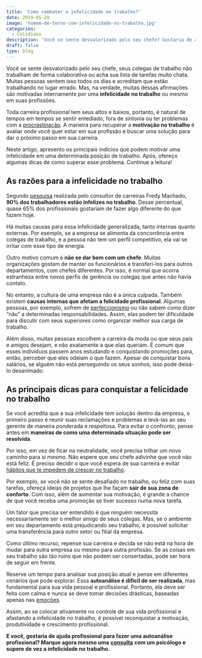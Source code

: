```yaml
---
title: 'Como combater a infelicidade no trabalho?'
date: 2019-05-20
image: 'homem-de-terno-com-infelicidade-no-trabalho.jpg'
categories:
  - Cotidiano
description: 'Você se sente desvalorizado pelo seu chefe? Gostaria de aumentar sua motivação no trabalho? Para saber como, leia este artigo!'
draft: false
type: blog
---
```


Você se sente desvalorizado pelo seu chefe, seus colegas de trabalho não trabalham de forma colaborativa ou acha sua lista de tarefas muito chata. Muitas pessoas sentem isso todos os dias e acreditam que estão trabalhando no lugar errado. Mas, na verdade, muitas dessas afirmações são motivadas internamente por uma **infelicidade no trabalho** ou mesmo em suas profissões.

Toda carreira profissional tem seus altos e baixos, portanto, é natural de tempos em tempos se sentir entediado, fora de sintonia ou ter problemas com a [procrastinação](/estrategias-para-acabar-procrastinacao/). A maneira para recuperar a **motivação no trabalho** é avaliar onde você quer estar em sua profissão e buscar uma solução para dar o próximo passo em sua carreira.

Neste artigo, apresento os principais indícios que podem motivar uma infelicidade em uma determinada posição de trabalho. Após, ofereço algumas dicas de como superar esse problema. Continue a leitura!

## **As razões para a infelicidade no trabalho**

Segundo [pesquisa](https://extra.globo.com/emprego/no-brasil-cerca-de-90-estao-infelizes-no-trabalho-22780430.html) realizada pelo consultor de carreiras Fredy Machado, **90% dos trabalhadores estão infelizes no trabalho**. Desse percentual, quase 65% dos profissionais gostariam de fazer algo diferente do que fazem hoje.

Há muitas causas para essa infelicidade generalizada, tanto internas quanto externas. Por exemplo, se a empresa se alimenta da concorrência entre colegas de trabalho, e a pessoa não tem um perfil competitivo, ela vai se irritar com esse tipo de energia.

Outro motivo comum é **não se dar bem com um chefe**. Muitas organizações gostam de manter os funcionários e transferi-los para outros departamentos, com chefes diferentes. Por isso, é normal que ocorra estranheza entre novos perfis de gerência ou colegas que antes não havia contato.

No entanto, a cultura de uma empresa não é a única culpada. Também existem **causas internas que afetam a felicidade profissional**. Algumas pessoas, por exemplo, sofrem de [perfeccionismo](/perfeccionismo-qualidade-ou-defeito/) ou não sabem como dizer “não” a determinadas responsabilidades. Assim, elas podem ter dificuldade para discutir com seus superiores como organizar melhor sua carga de trabalho.

Além disso, muitas pessoas escolhem a carreira da moda ou que seus pais e amigos desejam, e não exatamente a que elas queriam. É comum que esses indivíduos passem anos estudando e conquistando promoções para, então, perceber que eles odeiam o que fazem. Apesar de conquistar bons salários, se alguém não está perseguindo os seus sonhos, isso pode deixá-lo desanimado.

## **As principais dicas para conquistar a felicidade no trabalho**

Se você acredita que a sua infelicidade tem solução dentro da empresa, o primeiro passo é reunir suas reclamações e problemas e levá-las ao seu gerente de maneira ponderada e respeitosa. Para evitar o confronto, pense antes em **maneiras de como uma determinada situação pode ser resolvida**.

Por isso, em vez de ficar na neutralidade, você precisa trilhar um novo caminho para si mesmo. Não espere que seu chefe adivinhe que você não está feliz. É preciso decidir o que você espera de sua carreira e evitar [hábitos que te impedem de crescer no trabalho](/crescer-no-trabalho/).

Por exemplo, se você não se sente desafiado no trabalho, ou feliz com suas tarefas, ofereça ideias de projetos que lhe façam **sair de sua zona de conforto**. Com isso, além de aumentar sua motivação, é grande a chance de que você receba uma promoção se tiver sucesso numa nova tarefa.

Um fator que precisa ser entendido é que ninguém necessita necessariamente ser o melhor amigo de seus colegas. Mas, se o ambiente em seu departamento está prejudicando seu trabalho, é possível solicitar uma transferência para outro setor ou filial da empresa.

Como último recurso, repense sua carreira e decida se não está na hora de mudar para outra empresa ou mesmo para outra profissão. Se as coisas em seu trabalho são tão ruins que não podem ser consertadas, pode ser hora de seguir em frente.

Reserve um tempo para analisar sua posição atual e pense em diferentes cenários que pode explorar. Essa **autoanálise é difícil de ser realizada**, mas fundamental para sua vida pessoal e profissional. Portanto, ela deve ser feita com calma e nunca se deve tomar decisões drásticas, baseadas apenas nas [emoções](/tomar-uma-decisao-baseada-na-emocao-ou-na-razao/).

Assim, ao se colocar ativamente no controle de sua vida profissional e afastando a infelicidade no trabalho, é possível reconquistar a motivação, produtividade e crescimento profissional.

**E você, gostaria de ajuda profissional para fazer uma autoanálise profissional? Marque agora mesmo uma** [**consulta**](/contato/) **com um psicólogo e supere de vez a infelicidade no trabalho.**
